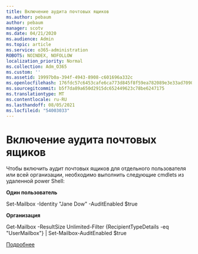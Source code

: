 ```yaml
---
title: Включение аудита почтовых ящиков
ms.author: pebaum
author: pebaum
manager: scotv
ms.date: 04/21/2020
ms.audience: Admin
ms.topic: article
ms.service: o365-administration
ROBOTS: NOINDEX, NOFOLLOW
localization_priority: Normal
ms.collection: Adm_O365
ms.custom: ''
ms.assetid: 19997b0a-394f-4943-8908-c601696a332c
ms.openlocfilehash: 176fdc57c6453cafe6ca773d845f8f59ea782089e3e33ad70909ed495aa1a8c4
ms.sourcegitcommit: b5f7da89a650d2915dc652449623c78be6247175
ms.translationtype: MT
ms.contentlocale: ru-RU
ms.lasthandoff: 08/05/2021
ms.locfileid: "54003033"
---
```

# <a name="enable-mailbox-auditing"></a>Включение аудита почтовых ящиков

Чтобы включить аудит почтовых ящиков для отдельного пользователя или всей организации, необходимо выполнить следующие cmdlets из удаленной power Shell:
  
 **Один пользователь**
  
Set-Mailbox -Identity "Jane Dow" -AuditEnabled $true
  
 **Организация**
  
Get-Mailbox -ResultSize Unlimited-Filter {RecipientTypeDetails -eq "UserMailbox"} | Set-Mailbox-AuditEnabled $true
  
[Подробнее](https://docs.microsoft.com/microsoft-365/compliance/enable-mailbox-auditing)
  

